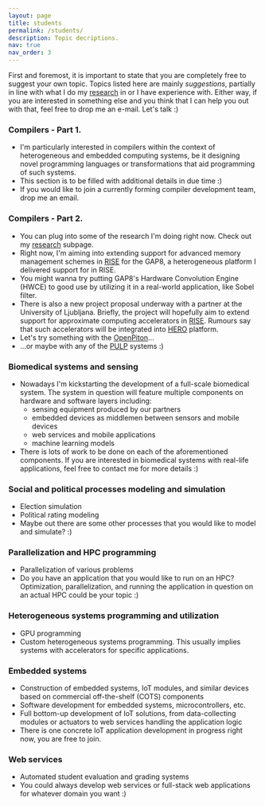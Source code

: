 ```yaml
---
layout: page
title: students
permalink: /students/
description: Topic decriptions.
nav: true
nav_order: 3
---
```


First and foremost, it is important to state that you are completely free to suggest your own topic. Topics listed here are mainly _suggestions_, partially in line with what I do my [research](/research) in or I have experience with. Either way, if you are interested in something else and you think that I can help you out with that, feel free to drop me an e-mail. Let's talk :)

### Compilers - Part 1.

- I'm particularly interested in compilers within the context of heterogeneous and embedded computing systems, be it designing novel programming languages or transformations that aid programming of such systems.
- This section is to be filled with additional details in due time :)
- If you would like to join a currently forming compiler development team, drop me an email.

### Compilers - Part 2.

- You can plug into some of the research I'm doing right now. Check out my [research](/research) subpage.
- Right now, I'm aiming into extending support for advanced memory management schemes in [RISE](https://rise-lang.org/) for the GAP8, a heterogeneous platform I delivered support for in RISE.
- You might wanna try putting GAP8's Hardware Convolution Engine (HWCE) to good use by utilizing it in a real-world application, like Sobel filter.
- There is also a new project proposal underway with a partner at the University of Ljubljana. Briefly, the project will hopefully aim to extend support for approximate computing accelerators in [RISE](https://rise-lang.org/). Rumours say that such accelerators will be integrated into [HERO](https://pulp-platform.org/hero.html) platform.
- Let's try something with the [OpenPiton](https://parallel.princeton.edu/openpiton/)...
- ...or maybe with any of the [PULP](https://pulp-platform.org/) systems :)

### Biomedical systems and sensing

- Nowadays I'm kickstarting the development of a full-scale biomedical system. The system in question will feature multiple components on hardware and software layers including:
  - sensing equipment produced by our partners
  - embedded devices as middlemen between sensors and mobile devices
  - web services and mobile applications
  - machine learning models
- There is lots of work to be done on each of the aforementioned components. If you are interested in biomedical systems with real-life applications, feel free to contact me for more details :)

### Social and political processes modeling and simulation

- Election simulation
- Political rating modeling
- Maybe out there are some other processes that you would like to model and simulate? :)

### Parallelization and HPC programming

- Parallelization of various problems
- Do you have an application that you would like to run on an HPC? Optimization, parallelization, and running the application in question on an actual HPC could be your topic :)

### Heterogeneous systems programming and utilization

- GPU programming
- Custom heterogeneous systems programming. This usually implies systems with accelerators for specific applications.

### Embedded systems

- Construction of embedded systems, IoT modules, and similar devices based on commercial off-the-shelf (COTS) components
- Software development for embedded systems, microcontrollers, etc.
- Full bottom-up development of IoT solutions, from data-collecting modules or actuators to web services handling the application logic
- There is one concrete IoT application development in progress right now, you are free to join.

### Web services

- Automated student evaluation and grading systems
- You could always develop web services or full-stack web applications for whatever domain you want :)
